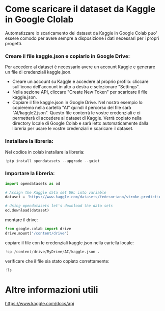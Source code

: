 # Come scaricare il dataset da Kaggle in Google Clolab

Automatizzare lo scaricamento dei dataset da Kaggle in Google Colab puo' essere comodo per avere sempre a disposizione i dati necessari per i propri progetti.


### Creare il file kaggle.json e copiarlo in Google Drive:

Per accedere al dataset è necessario avere un account Kaggle e generare un file di credenziali kaggle.json.

 - Creare un account su Kaggle e accedere al proprio profilo: cliccare sull'icona dell'account in alto a destra e selezionare "Settings".
 - Nella sezione API, cliccare "Create New Token" per scaricare il file kaggle.json.
 - Copiare il file kaggle.json in Google Drive. Nel nostro esempio lo copieremo nella cartella "AI" quindi il percorso del file sarà "AI/kaggle2.json". Questo file conterrà le vostre credenziali e ci permetterà di accedere al dataset di Kaggle. Verrà copiato nella directory locale di Google Colab e sarà letto automaticamente dalla libreria per usare le vostre credenziali e scaricare il dataset.


### Installare la libreria:
Nel codice in colab installare la libreria:

```python
!pip install opendatasets --upgrade --quiet
```


### Importare la libreria:

```python
import opendatasets as od

# Assign the Kaggle data set URL into variable
dataset = 'https://www.kaggle.com/datasets/fedesoriano/stroke-prediction-dataset'

# Using opendatasets let's download the data sets
od.download(dataset)

```

montare il drive:

```python
from google.colab import drive
drive.mount('/content/drive')
```
copiare il file con le credenziali kaggle.json nella cartella locale:

```python
!cp /content/drive/MyDrive/AI/kaggle.json .
```
verificare che il file sia stato copiato correttamente:

```python
!ls
```


# Altre informazioni utili
https://www.kaggle.com/docs/api

